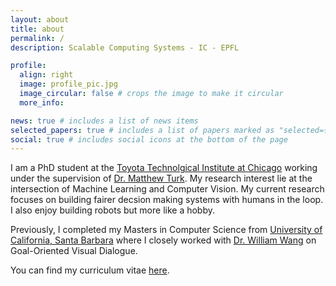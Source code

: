 ```yaml
---
layout: about
title: about
permalink: /
description: Scalable Computing Systems - IC - EPFL

profile:
  align: right
  image: profile_pic.jpg
  image_circular: false # crops the image to make it circular
  more_info: 

news: true # includes a list of news items
selected_papers: true # includes a list of papers marked as "selected={true}"
social: true # includes social icons at the bottom of the page
---
```


I am a PhD student at the [Toyota Technolgical Institute at Chicago](https:https://www.ttic.edu/) working under the supervision of [Dr. Matthew Turk](https://www.ttic.edu/faculty/turk/). My research interest lie at the intersection of Machine Learning and Computer Vision. My current research focuses on building fairer decsion making systems with humans in the loop. I also enjoy building robots but more like a hobby. 
    
Previously, I completed my Masters in Computer Science from [University of California, Santa Barbara](https://cs.ucsb.edu/) where I closely worked with [Dr. William Wang](https://sites.cs.ucsb.edu/~william/) on Goal-Oriented Visual Dialogue.
        
You can find my curriculum vitae [here](assets/pdf/resume.pdf).